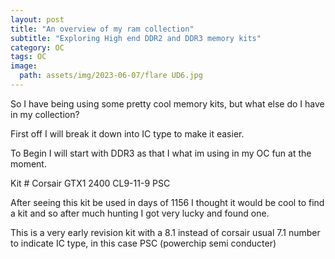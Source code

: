 ```yaml
---
layout: post
title: "An overview of my ram collection"
subtitle: "Exploring High end DDR2 and DDR3 memory kits"
category: OC
tags: OC
image:
  path: assets/img/2023-06-07/flare UD6.jpg
---
```


So I have being using some pretty cool memory kits, but what else do I have in my collection?

First off I will break it down into IC type to make it easier.

To Begin I will start with DDR3 as that I what im using in my OC fun at the moment.

Kit # Corsair GTX1 2400 CL9-11-9 PSC

After seeing this kit be used in days of 1156 I thought it would be cool to find a kit and so after much hunting I got very lucky and found one.

This is a very early revision kit with a 8.1 instead of corsair usual 7.1 number to indicate IC type, in this case PSC (powerchip semi conducter)
